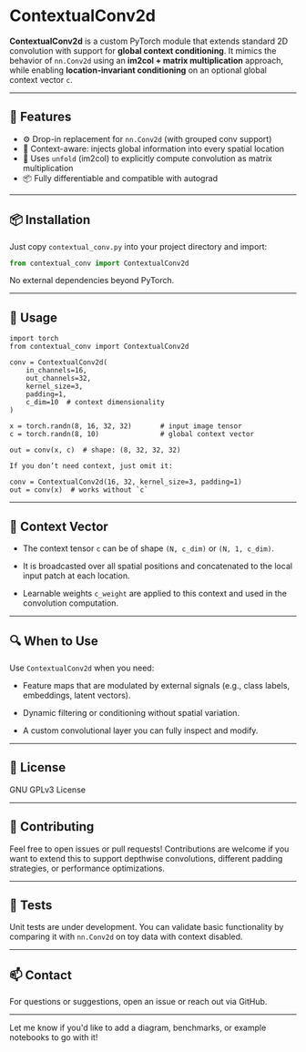 # ContextualConv2d

**ContextualConv2d** is a custom PyTorch module that extends standard 2D convolution with support for **global context conditioning**. It mimics the behavior of `nn.Conv2d` using an **im2col + matrix multiplication** approach, while enabling **location-invariant conditioning** on an optional global context vector `c`.

---

## 🔧 Features

- ⚙️ Drop-in replacement for `nn.Conv2d` (with grouped conv support)
- 🧠 Context-aware: injects global information into every spatial location
- 🧱 Uses `unfold` (im2col) to explicitly compute convolution as matrix multiplication
- 📦 Fully differentiable and compatible with autograd

---

## 📦 Installation

Just copy `contextual_conv.py` into your project directory and import:

```python
from contextual_conv import ContextualConv2d
```

No external dependencies beyond PyTorch.

---

## 🚀 Usage
```
import torch
from contextual_conv import ContextualConv2d

conv = ContextualConv2d(
    in_channels=16,
    out_channels=32,
    kernel_size=3,
    padding=1,
    c_dim=10  # context dimensionality
)

x = torch.randn(8, 16, 32, 32)       # input image tensor
c = torch.randn(8, 10)               # global context vector

out = conv(x, c)  # shape: (8, 32, 32, 32)

If you don’t need context, just omit it:

conv = ContextualConv2d(16, 32, kernel_size=3, padding=1)
out = conv(x)  # works without `c`
```

---

## 📐 Context Vector

- The context tensor `c` can be of shape `(N, c_dim)` or `(N, 1, c_dim)`.

- It is broadcasted over all spatial positions and concatenated to the local input patch at each location.

- Learnable weights `c_weight` are applied to this context and used in the convolution computation.

---

## 🔍 When to Use

Use `ContextualConv2d` when you need:

- Feature maps that are modulated by external signals (e.g., class labels, embeddings, latent vectors).

- Dynamic filtering or conditioning without spatial variation.

- A custom convolutional layer you can fully inspect and modify.

---

## 📄 License

GNU GPLv3 License

---

## 🤝 Contributing

Feel free to open issues or pull requests! Contributions are welcome if you want to extend this to support depthwise convolutions, different padding strategies, or performance optimizations.

---

## 🧪 Tests

Unit tests are under development. You can validate basic functionality by comparing it with `nn.Conv2d` on toy data with context disabled.

---

## 📫 Contact

For questions or suggestions, open an issue or reach out via GitHub.


---

Let me know if you'd like to add a diagram, benchmarks, or example notebooks to go with it!

